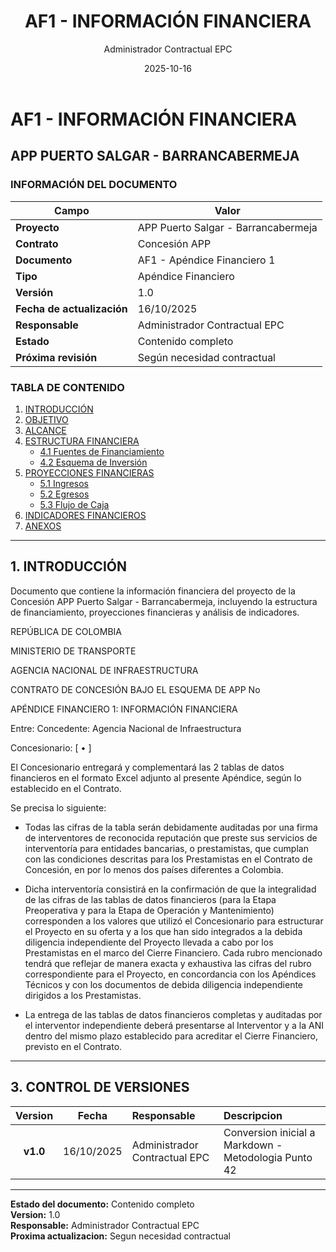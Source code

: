 ﻿---
title: AF1 - INFORMACIÓN FINANCIERA
project: APP PUERTO SALGAR - BARRANCABERMEJA
contract: Concesión APP
document: AF1 - Apéndice Financiero 1
type: Apéndice Financiero
version: 1.0
date: 2025-10-16
author: Administrador Contractual EPC
status: Contenido completo
---

# AF1 - INFORMACIÓN FINANCIERA
## APP PUERTO SALGAR - BARRANCABERMEJA

### INFORMACIÓN DEL DOCUMENTO

| **Campo**                | **Valor**                          |
|--------------------------|-----------------------------------|
| **Proyecto**            | APP Puerto Salgar - Barrancabermeja |
| **Contrato**            | Concesión APP                     |
| **Documento**           | AF1 - Apéndice Financiero 1       |
| **Tipo**                | Apéndice Financiero               |
| **Versión**             | 1.0                               |
| **Fecha de actualización** | 16/10/2025                       |
| **Responsable**         | Administrador Contractual EPC     |
| **Estado**              | Contenido completo                |
| **Próxima revisión**    | Según necesidad contractual       |

### TABLA DE CONTENIDO

1. [INTRODUCCIÓN](#1-introducción)
2. [OBJETIVO](#2-objetivo)
3. [ALCANCE](#3-alcance)
4. [ESTRUCTURA FINANCIERA](#4-estructura-financiera)
   - [4.1 Fuentes de Financiamiento](#41-fuentes-de-financiamiento)
   - [4.2 Esquema de Inversión](#42-esquema-de-inversión)
5. [PROYECCIONES FINANCIERAS](#5-proyecciones-financieras)
   - [5.1 Ingresos](#51-ingresos)
   - [5.2 Egresos](#52-egresos)
   - [5.3 Flujo de Caja](#53-flujo-de-caja)
6. [INDICADORES FINANCIEROS](#6-indicadores-financieros)
7. [ANEXOS](#7-anexos)

---

## 1. INTRODUCCIÓN

Documento que contiene la información financiera del proyecto de la Concesión APP Puerto Salgar - Barrancabermeja, incluyendo la estructura de financiamiento, proyecciones financieras y análisis de indicadores.







REPÚBLICA DE COLOMBIA


MINISTERIO DE TRANSPORTE


AGENCIA NACIONAL DE INFRAESTRUCTURA




CONTRATO DE CONCESIÓN BAJO EL ESQUEMA DE APP No     


APÉNDICE FINANCIERO 1: INFORMACIÓN FINANCIERA


Entre: Concedente:
Agencia Nacional de Infraestructura


Concesionario:
[ • ]

El Concesionario entregará y complementará las 2 tablas de datos financieros en el formato Excel adjunto al presente Apéndice, según lo establecido en el Contrato.

Se precisa lo siguiente:

- Todas las cifras de la tabla serán debidamente auditadas por una firma de interventores de reconocida reputación que preste sus servicios de interventoría para entidades bancarias, o prestamistas, que cumplan con las condiciones descritas para los Prestamistas en el Contrato de Concesión, en por lo menos dos países diferentes a Colombia.

- Dicha interventoría consistirá en la confirmación de que la integralidad de las cifras de las tablas de datos financieros (para la Etapa Preoperativa y para la Etapa de Operación y Mantenimiento) corresponden a los valores que utilizó el Concesionario para estructurar el Proyecto en su oferta y a los que han sido integrados a la debida diligencia independiente del Proyecto llevada a cabo por los Prestamistas en el marco del Cierre Financiero. Cada rubro mencionado tendrá que reflejar de manera exacta y exhaustiva las cifras del rubro correspondiente para el Proyecto, en concordancia con los Apéndices Técnicos y con los documentos de debida diligencia independiente dirigidos a los Prestamistas.

- La entrega de las tablas de datos financieros completas y auditadas por el interventor independiente deberá presentarse al Interventor y a la ANI dentro del mismo plazo establecido para acreditar el Cierre Financiero, previsto en el Contrato.


---

## 3. CONTROL DE VERSIONES

| Version | Fecha | Responsable | Descripcion |
|:---:|:---:|:---|:---|
| **v1.0** | 16/10/2025 | Administrador Contractual EPC | Conversion inicial a Markdown - Metodologia Punto 42 |

---

**Estado del documento:** Contenido completo  
**Version:** 1.0  
**Responsable:** Administrador Contractual EPC  
**Proxima actualizacion:** Segun necesidad contractual
